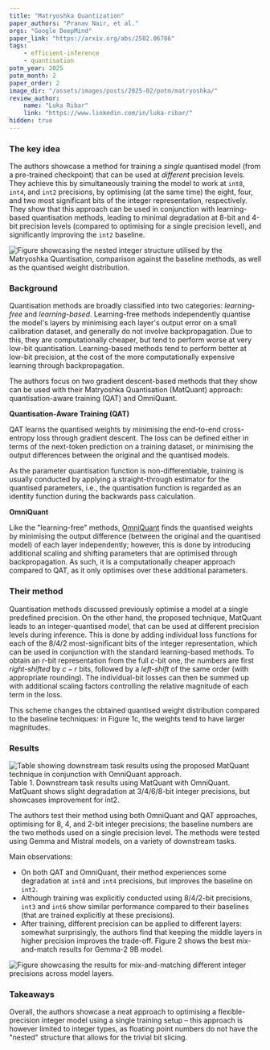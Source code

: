 ```yaml
---
title: "Matryoshka Quantization"
paper_authors: "Pranav Nair, et al."
orgs: "Google DeepMind"
paper_link: "https://arxiv.org/abs/2502.06786"
tags:
    - efficient-inference
    - quantisation
potm_year: 2025
potm_month: 2
paper_order: 2
image_dir: "/assets/images/posts/2025-02/potm/matryoshka/"
review_author:
    name: "Luka Ribar"
    link: "https://www.linkedin.com/in/luka-ribar/"
hidden: true
---
```


### The key idea

The authors showcase a method for training a *single* quantised model (from a pre-trained checkpoint) that can be used at *different* precision levels. They achieve this by simultaneously training the model to work at `int8`, `int4`, and `int2` precisions, by optimising (at the same time) the eight, four, and two most significant bits of the integer representation, respectively. They show that this approach can be used in conjunction with learning-based quantisation methods, leading to minimal degradation at 8-bit and 4-bit precision levels (compared to optimising for a single precision level), and significantly improving the `int2` baseline. 

<img src="{{ page.image_dir | append: 'fig1.png' | relative_url }}" alt="Figure showcasing the nested integer structure utilised by the Matryoshka Quantisation, comparison against the baseline methods, as well as the quantised weight distribution.">

### Background

Quantisation methods are broadly classified into two categories: *learning-free* and *learning-based*. Learning-free methods independently quantise the model's layers by minimising each layer's output error on a small calibration dataset, and generally do not involve backpropagation. Due to this, they are computationally cheaper, but tend to perform worse at very low-bit quantisation. Learning-based methods tend to perform better at low-bit precision, at the cost of the more computationally expensive learning through backpropagation.

The authors focus on two gradient descent-based methods that they show can be used with their Matryoshka Quantisation (MatQuant) approach: quantisation-aware training (QAT) and OmniQuant.

**Quantisation-Aware Training (QAT)**

QAT learns the quantised weights by minimising the end-to-end cross-entropy loss through gradient descent. The loss can be defined either in terms of the next-token prediction on a training dataset, or minimising the output differences between the original and the quantised models.

As the parameter quantisation function is non-differentiable, training is usually conducted by applying a straight-through estimator for the quantised parameters, i.e., the quantisation function is regarded as an identity function during the backwards pass calculation.

**OmniQuant**

Like the "learning-free" methods, [OmniQuant](https://arxiv.org/abs/2308.13137) finds the quantised weights by minimising the output difference (between the original and the quantised model) of each layer independently; however, this is done by introducing additional scaling and shifting parameters that are optimised through backpropagation. As such, it is a computationally cheaper approach compared to QAT, as it only optimises over these additional parameters.


### Their method

Quantisation methods discussed previously optimise a model at a single predefined precision. On the other hand, the proposed technique, MatQuant leads to an integer-quantised model, that can be used at different precision levels during inference. This is done by adding individual loss functions for each of the 8/4/2 most-significant bits of the integer representation, which can be used in conjunction with the standard learning-based methods. To obtain an $r$-bit representation from the full $c$-bit one, the numbers are first *right-shifted* by $c-r$ bits, followed by a *left-shift* of the same order (with appropriate rounding). The individual-bit losses can then be summed up with additional scaling factors controlling the relative magnitude of each term in the loss.

This scheme changes the obtained quantised weight distribution compared to the baseline techniques: in Figure 1c, the weights tend to have larger magnitudes.

### Results

<img src="{{ page.image_dir | append: 'table-omniquant.png' | relative_url }}" alt="Table showing downstream task results using the proposed MatQuant technique in conjunction with OmniQuant approach.">
<figcaption>Table 1. Downstream task results using MatQuant with OmniQuant. MatQuant shows slight degradation at 3/4/6/8-bit integer precisions, but showcases improvement for int2.</figcaption>

The authors test their method using both OmniQuant and QAT approaches, optimising for 8, 4, and 2-bit integer precisions; the baseline numbers are the two methods used on a single precision level. The methods were tested using Gemma and Mistral models, on a variety of downstream tasks.

Main observations:
* On both QAT and OmniQuant, their method experiences some degradation at `int8` and `int4` precisions, but improves the baseline on `int2`.
* Although training was explicitly conducted using 8/4/2-bit precisions, `int3` and `int6` show similar performance compared to their baselines (that are trained explicitly at these precisions).
* After training, different precision can be applied to different layers: somewhat surprisingly, the authors find that keeping the middle layers in higher precision improves the trade-off. Figure 2 shows the best mix-and-match results for Gemma-2 9B model.

<img src="{{ page.image_dir | append: 'fig2.png' | relative_url }}" class="constrained_img_small" alt="Figure showcasing the results for mix-and-matching different integer precisions across model layers.">

### Takeaways

Overall, the authors showcase a neat approach to optimising a flexible-precision integer model using a single training setup – this approach is however limited to integer types, as floating point numbers do not have the "nested" structure that allows for the trivial bit slicing.
